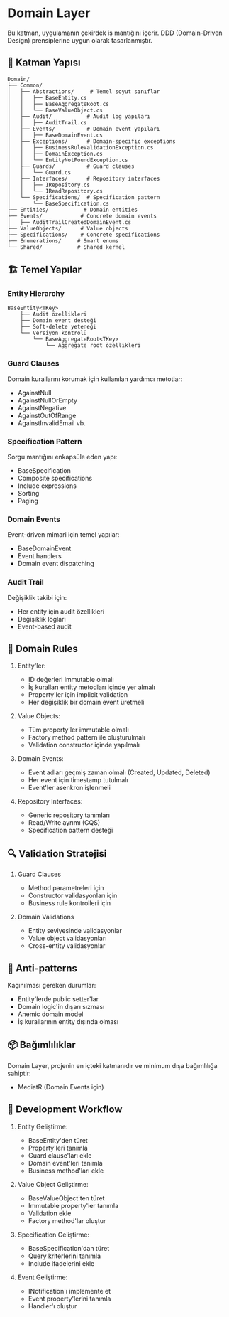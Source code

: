 # Domain Layer

Bu katman, uygulamanın çekirdek iş mantığını içerir. DDD (Domain-Driven Design) prensiplerine uygun olarak tasarlanmıştır.

## 📁 Katman Yapısı

```
Domain/
├── Common/
│   ├── Abstractions/     # Temel soyut sınıflar
│   │   ├── BaseEntity.cs
│   │   ├── BaseAggregateRoot.cs
│   │   └── BaseValueObject.cs
│   ├── Audit/           # Audit log yapıları
│   │   ├── AuditTrail.cs
│   ├── Events/          # Domain event yapıları
│   │   ├── BaseDomainEvent.cs
│   ├── Exceptions/      # Domain-specific exceptions
│   │   ├── BusinessRuleValidationException.cs
│   │   ├── DomainException.cs
│   │   └── EntityNotFoundException.cs
│   ├── Guards/          # Guard clauses
│   │   └── Guard.cs
│   ├── Interfaces/      # Repository interfaces
│   │   ├── IRepository.cs
│   │   └── IReadRepository.cs
│   └── Specifications/  # Specification pattern
│       └── BaseSpecification.cs
├── Entities/           # Domain entities
├── Events/            # Concrete domain events
│   ├── AuditTrailCreatedDomainEvent.cs
├── ValueObjects/      # Value objects
├── Specifications/    # Concrete specifications
├── Enumerations/     # Smart enums
└── Shared/           # Shared kernel
```

## 🏗️ Temel Yapılar

### Entity Hierarchy
```
BaseEntity<TKey>
    ├── Audit özellikleri
    ├── Domain event desteği
    ├── Soft-delete yeteneği
    └── Versiyon kontrolü
        └── BaseAggregateRoot<TKey>
            └── Aggregate root özellikleri
```

### Guard Clauses
Domain kurallarını korumak için kullanılan yardımcı metotlar:
- AgainstNull
- AgainstNullOrEmpty
- AgainstNegative
- AgainstOutOfRange
- AgainstInvalidEmail
  vb.

### Specification Pattern
Sorgu mantığını enkapsüle eden yapı:
- BaseSpecification
- Composite specifications
- Include expressions
- Sorting
- Paging

### Domain Events
Event-driven mimari için temel yapılar:
- BaseDomainEvent
- Event handlers
- Domain event dispatching

### Audit Trail
Değişiklik takibi için:
- Her entity için audit özellikleri
- Değişiklik logları
- Event-based audit

## 📝 Domain Rules

1. Entity'ler:
   - ID değerleri immutable olmalı
   - İş kuralları entity metodları içinde yer almalı
   - Property'ler için implicit validation
   - Her değişiklik bir domain event üretmeli

2. Value Objects:
   - Tüm property'ler immutable olmalı
   - Factory method pattern ile oluşturulmalı
   - Validation constructor içinde yapılmalı

3. Domain Events:
   - Event adları geçmiş zaman olmalı (Created, Updated, Deleted)
   - Her event için timestamp tutulmalı
   - Event'ler asenkron işlenmeli

4. Repository Interfaces:
   - Generic repository tanımları
   - Read/Write ayrımı (CQS)
   - Specification pattern desteği

## 🔍 Validation Stratejisi

1. Guard Clauses
   - Method parametreleri için
   - Constructor validasyonları için
   - Business rule kontrolleri için

2. Domain Validations
   - Entity seviyesinde validasyonlar
   - Value object validasyonları
   - Cross-entity validasyonlar

## 🚫 Anti-patterns

Kaçınılması gereken durumlar:
- Entity'lerde public setter'lar
- Domain logic'in dışarı sızması
- Anemic domain model
- İş kurallarının entity dışında olması

## 📦 Bağımlılıklar

Domain Layer, projenin en içteki katmanıdır ve minimum dışa bağımlılığa sahiptir:
- MediatR (Domain Events için)

## 🔄 Development Workflow

1. Entity Geliştirme:
   - BaseEntity'den türet
   - Property'leri tanımla
   - Guard clause'ları ekle
   - Domain event'leri tanımla
   - Business method'ları ekle

2. Value Object Geliştirme:
   - BaseValueObject'ten türet
   - Immutable property'ler tanımla
   - Validation ekle
   - Factory method'lar oluştur

3. Specification Geliştirme:
   - BaseSpecification'dan türet
   - Query kriterlerini tanımla
   - Include ifadelerini ekle

4. Event Geliştirme:
   - INotification'ı implemente et
   - Event property'lerini tanımla
   - Handler'ı oluştur